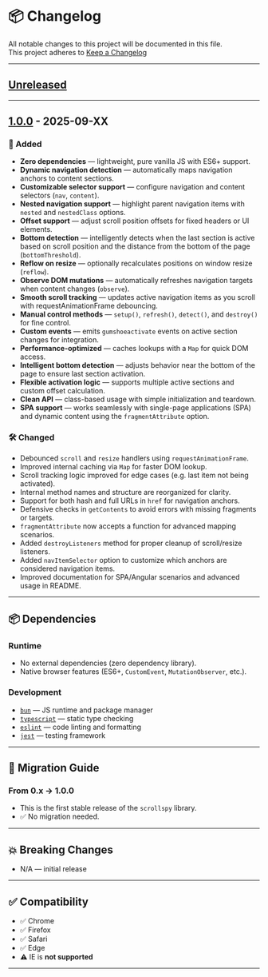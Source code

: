 # 📦 Changelog

All notable changes to this project will be documented in this file.  
This project adheres to [Keep a Changelog](https://keepachangelog.com/en/1.1.0/)

---

## [Unreleased]

---

## [1.0.0] - 2025-09-XX

### 🚀 Added

- **Zero dependencies** — lightweight, pure vanilla JS with ES6+ support.
- **Dynamic navigation detection** — automatically maps navigation anchors to content sections.
- **Customizable selector support** — configure navigation and content selectors (`nav`, `content`).
- **Nested navigation support** — highlight parent navigation items with `nested` and `nestedClass` options.
- **Offset support** — adjust scroll position offsets for fixed headers or UI elements.
- **Bottom detection** — intelligently detects when the last section is active based on scroll position and the distance
  from the bottom of the page (`bottomThreshold`).
- **Reflow on resize** — optionally recalculates positions on window resize (`reflow`).
- **Observe DOM mutations** — automatically refreshes navigation targets when content changes (`observe`).
- **Smooth scroll tracking** — updates active navigation items as you scroll with requestAnimationFrame debouncing.
- **Manual control methods** — `setup()`, `refresh()`, `detect()`, and `destroy()` for fine control.
- **Custom events** — emits `gumshoeactivate` events on active section changes for integration.
- **Performance-optimized** — caches lookups with a `Map` for quick DOM access.
- **Intelligent bottom detection** — adjusts behavior near the bottom of the page to ensure last section activation.
- **Flexible activation logic** — supports multiple active sections and custom offset calculation.
- **Clean API** — class-based usage with simple initialization and teardown.
- **SPA support** — works seamlessly with single-page applications (SPA) and dynamic content using the `fragmentAttribute` option.

### 🛠 Changed

- Debounced `scroll` and `resize` handlers using `requestAnimationFrame`.
- Improved internal caching via `Map` for faster DOM lookup.
- Scroll tracking logic improved for edge cases (e.g. last item not being activated).
- Internal method names and structure are reorganized for clarity.
- Support for both hash and full URLs in `href` for navigation anchors.
- Defensive checks in `getContents` to avoid errors with missing fragments or targets.
- `fragmentAttribute` now accepts a function for advanced mapping scenarios.
- Added `destroyListeners` method for proper cleanup of scroll/resize listeners.
- Added `navItemSelector` option to customize which anchors are considered navigation items.
- Improved documentation for SPA/Angular scenarios and advanced usage in README.

---

## 📦 Dependencies

### Runtime

- No external dependencies (zero dependency library).
- Native browser features (ES6+, `CustomEvent`, `MutationObserver`, etc.).

### Development

- [`bun`](https://bun.sh/) — JS runtime and package manager
- [`typescript`](https://www.typescriptlang.org/) — static type checking
- [`eslint`](https://eslint.org/) — code linting and formatting
- [`jest`](https://jestjs.io/) — testing framework

---

## 🔁 Migration Guide

### From 0.x → 1.0.0

- This is the first stable release of the `scrollspy` library.
- ✅ No migration needed.

---

## 💥 Breaking Changes

- N/A — initial release

---

## ✅ Compatibility

- ✅ Chrome
- ✅ Firefox
- ✅ Safari
- ✅ Edge
- ⚠️ IE is **not supported**

---

[unreleased]: https://github.com/fsegurai/scrollspy/compare/v1.0.0...HEAD

[1.0.0]: https://github.com/fsegurai/scrollspy/releases/tag/v1.0.0

